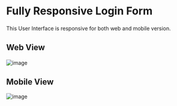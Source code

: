 # Fully Responsive Login Form

This User Interface is responsive for both web and mobile version.
ㅤ


## Web View
![image](https://github.com/devJennyy/simple-login-form/assets/135243946/504713ef-7279-4c0f-af12-d73b5e348f4f)
ㅤ
ㅤ
## Mobile View
![image](https://github.com/devJennyy/simple-login-form/assets/135243946/735381f8-b5f4-490c-8ee4-8a4fd8342d15)

